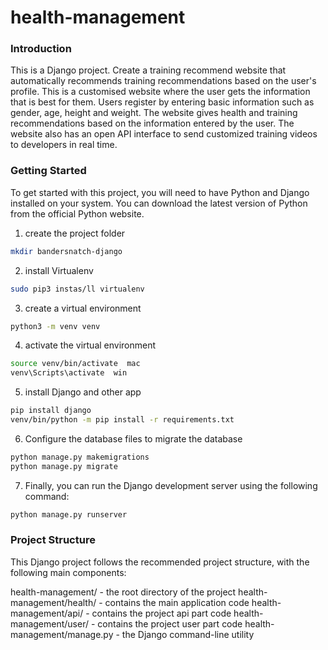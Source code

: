 # health-management

### Introduction

This is a Django project.
Create a training recommend website that automatically recommends training recommendations based on the user's profile. This is a customised website where the user gets the information that is best for them.
Users register by entering basic information such as gender, age, height and weight. The website gives health and training recommendations based on the information entered by the user.
The website also has an open API interface to send customized training videos to developers in real time.

### Getting Started

To get started with this project, you will need to have Python and Django installed on your system. You can download the latest version of Python from the official Python website.

1. create the project folder

```bash
mkdir bandersnatch-django
```

2. install Virtualenv

```bash
sudo pip3 instas/ll virtualenv
```

3. create a virtual environment

```bash
python3 -m venv venv
```

4. activate the virtual environment

```bash
source venv/bin/activate  mac
venv\Scripts\activate  win
```

5. install Django and other app

```bash
pip install django
venv/bin/python -m pip install -r requirements.txt
```

6. Configure the database files to migrate the database

```bash
python manage.py makemigrations
python manage.py migrate
```

7. Finally, you can run the Django development server using the following command:

```bash
python manage.py runserver
```

### Project Structure

This Django project follows the recommended project structure, with the following main components:

health-management/ - the root directory of the project
health-management/health/ - contains the main application code
health-management/api/ - contains the project api part code
health-management/user/ - contains the project user part code
health-management/manage.py - the Django command-line utility

